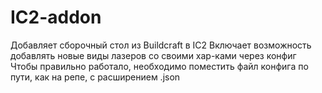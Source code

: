 # IC2-addon
Добавляет сборочный стол из Buildcraft в IC2
Включает возможность добавлять новые виды лазеров со своими хар-ками через конфиг
Чтобы правильно работало, необходимо поместить файл конфига по пути, как на репе, с расширением .json
